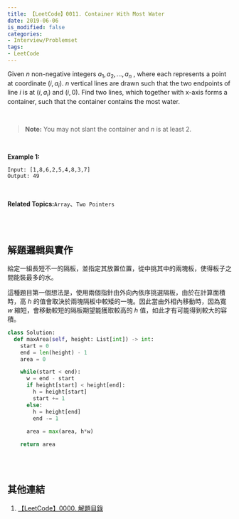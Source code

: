 ```yaml
---
title: 【LeetCode】0011. Container With Most Water
date: 2019-06-06
is_modified: false
categories:
- Interview/Problemset
tags:
- LeetCode
--- 
```


Given  _n_  non-negative integers  $a_1, a_2, ...,  a_n$ , where each represents a point at coordinate $(i,  a_i)$.  _n_  vertical lines are drawn such that the two endpoints of line  _i_  is at $(i,  a_i)$ and $(i,  0)$. Find two lines, which together with x-axis forms a container, such that the container contains the most water.

<!--more-->
<br>

> **Note:** You may not slant the container and  _n_  is at least 2.

<br>

**Example 1:**
```
Input: [1,8,6,2,5,4,8,3,7]
Output: 49
```

<br>

**Related Topics:**`Array`、`Two Pointers`

<br><br>

## 解題邏輯與實作
給定一組長短不一的隔板，並指定其放置位置，從中挑其中的兩塊板，使得板子之間能裝最多的水。
<br>

這種題目第一個想法是，使用兩個指針由外向內依序挑選隔板，由於在計算面積時，高  _h_ 的值會取決於兩塊隔板中較矮的一塊。因此當由外相內移動時，因為寬 _w_ 縮短，會移動較短的隔板期望能獲取較高的 _h_ 值，如此才有可能得到較大的容積。

```python
class Solution:
  def maxArea(self, height: List[int]) -> int:
    start = 0 
    end = len(height) - 1
    area = 0

    while(start < end):
      w = end - start
      if height[start] < height[end]:
        h = height[start]
        start += 1 
      else:
        h = height[end]
        end -= 1 
                
      area = max(area, h*w)

    return area
```

<br><br>

## 其他連結
1. [【LeetCode】0000. 解題目錄](/LeetCode-0000-Contents/)